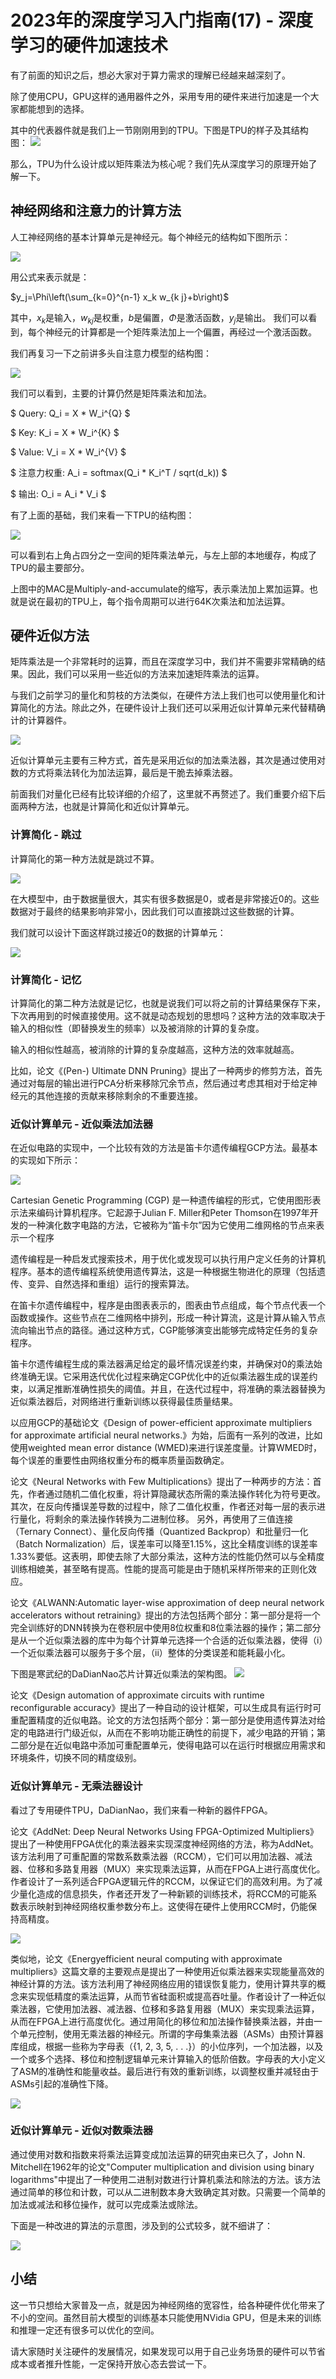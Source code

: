 # 2023年的深度学习入门指南(17) - 深度学习的硬件加速技术

有了前面的知识之后，想必大家对于算力需求的理解已经越来越深刻了。

除了使用CPU，GPU这样的通用器件之外，采用专用的硬件来进行加速是一个大家都能想到的选择。

其中的代表器件就是我们上一节刚刚用到的TPU。下图是TPU的样子及其结构图：
![](https://xulun-mooc.oss-cn-beijing.aliyuncs.com/tpu2.png)

那么，TPU为什么设计成以矩阵乘法为核心呢？我们先从深度学习的原理开始了解一下。

## 神经网络和注意力的计算方法

人工神经网络的基本计算单元是神经元。每个神经元的结构如下图所示：

![](https://xulun-mooc.oss-cn-beijing.aliyuncs.com/neural.png)

用公式来表示就是：

$y_j=\Phi\left(\sum_{k=0}^{n-1} x_k w_{k j}+b\right)$

其中，$x_k$是输入，$w_{k j}$是权重，$b$是偏置，$\Phi$是激活函数，$y_j$是输出。
我们可以看到，每个神经元的计算都是一个矩阵乘法加上一个偏置，再经过一个激活函数。

我们再复习一下之前讲多头自注意力模型的结构图：

![](https://xulun-mooc.oss-cn-beijing.aliyuncs.com/multihead1.png)

我们可以看到，主要的计算仍然是矩阵乘法和加法。

$
Query: Q_i = X * W_i^{Q}
$

$
Key: K_i = X * W_i^{K}
$

$
Value: V_i = X * W_i^{V}
$

$
注意力权重: A_i = softmax(Q_i * K_i^T / sqrt(d_k))
$

$
输出: O_i = A_i * V_i
$

有了上面的基础，我们来看一下TPU的结构图：

![](https://xulun-mooc.oss-cn-beijing.aliyuncs.com/tpu1.png)

可以看到右上角占四分之一空间的矩阵乘法单元，与左上部的本地缓存，构成了TPU的最主要部分。

上图中的MAC是Multiply-and-accumulate的缩写，表示乘法加上累加运算。也就是说在最初的TPU上，每个指令周期可以进行64K次乘法和加法运算。

## 硬件近似方法

矩阵乘法是一个非常耗时的运算，而且在深度学习中，我们并不需要非常精确的结果。因此，我们可以采用一些近似的方法来加速矩阵乘法的运算。

与我们之前学习的量化和剪枝的方法类似，在硬件方法上我们也可以使用量化和计算简化的方法。除此之外，在硬件设计上我们还可以采用近似计算单元来代替精确计的计算器件。

![](https://xulun-mooc.oss-cn-beijing.aliyuncs.com/%E7%A1%AC%E4%BB%B6%E8%BF%91%E4%BC%BC%E6%96%B9%E6%B3%95.png)

近似计算单元主要有三种方式，首先是采用近似的加法乘法器，其次是通过使用对数的方式将乘法转化为加法运算，最后是干脆去掉乘法器。

前面我们对量化已经有比较详细的介绍了，这里就不再赘述了。我们重要介绍下后面两种方法，也就是计算简化和近似计算单元。

### 计算简化 - 跳过

计算简化的第一种方法就是跳过不算。

![](https://xulun-mooc.oss-cn-beijing.aliyuncs.com/near%20zero.png)

在大模型中，由于数据量很大，其实有很多数据是0，或者是非常接近0的。这些数据对于最终的结果影响非常小，因此我们可以直接跳过这些数据的计算。

我们就可以设计下面这样跳过接近0的数据的计算单元：

![](https://xulun-mooc.oss-cn-beijing.aliyuncs.com/nza_unit.png)

### 计算简化 - 记忆

计算简化的第二种方法就是记忆，也就是说我们可以将之前的计算结果保存下来，下次再用到的时候直接使用。这不就是动态规划的思想吗？这种方法的效率取决于输入的相似性（即替换发生的频率）以及被消除的计算的复杂度。

输入的相似性越高，被消除的计算的复杂度越高，这种方法的效率就越高。

比如，论文《(Pen-) Ultimate DNN Pruning》提出了一种两步的修剪方法，首先通过对每层的输出进行PCA分析来移除冗余节点，然后通过考虑其相对于给定神经元的其他连接的贡献来移除剩余的不重要连接。

### 近似计算单元 - 近似乘法加法器

在近似电路的实现中，一个比较有效的方法是笛卡尔遗传编程GCP方法。最基本的实现如下所示：

![](https://xulun-mooc.oss-cn-beijing.aliyuncs.com/appr_mult.png)

Cartesian Genetic Programming (CGP) 是一种遗传编程的形式，它使用图形表示法来编码计算机程序。它起源于Julian F. Miller和Peter Thomson在1997年开发的一种演化数字电路的方法，它被称为“笛卡尔”因为它使用二维网格的节点来表示一个程序​

遗传编程是一种启发式搜索技术，用于优化或发现可以执行用户定义任务的计算机程序。基本的遗传编程系统使用遗传算法，这是一种根据生物进化的原理（包括遗传、变异、自然选择和重组）运行的搜索算法。

在笛卡尔遗传编程中，程序是由图表表示的，图表由节点组成，每个节点代表一个函数或操作。这些节点在二维网格中排列，形成一种计算流，这是计算从输入节点流向输出节点的路径。通过这种方式，CGP能够演变出能够完成特定任务的复杂程序。

笛卡尔遗传编程生成的乘法器满足给定的最坏情况误差约束，并确保对0的乘法始终准确无误。它采用迭代优化过程来确定CGP优化中的近似乘法器生成的误差约束，以满足推断准确性损失的阈值。并且，在迭代过程中，将准确的乘法器替换为近似乘法器后，对网络进行重新训练以获得最佳质量结果。

以应用GCP的基础论文《Design of power-efficient approximate multipliers for approximate artificial neural networks.》为始，后面有一系列的改进，比如使用weighted mean error distance (WMED)来进行误差度量。计算WMED时，每个误差的重要性由网络权重分布的概率质量函数确定。

论文《Neural Networks with Few Multiplications》提出了一种两步的方法：首先，作者通过随机二值化权重，将计算隐藏状态所需的乘法操作转化为符号更改。其次，在反向传播误差导数的过程中，除了二值化权重，作者还对每一层的表示进行量化，将剩余的乘法操作转换为二进制位移。
另外，再使用了三值连接（Ternary Connect）、量化反向传播（Quantized Backprop）和批量归一化（Batch Normalization）后，误差率可以降至1.15%，这比全精度训练的误差率1.33%要低。这表明，即使去除了大部分乘法，这种方法的性能仍然可以与全精度训练相媲美，甚至略有提高。性能的提高可能是由于随机采样所带来的正则化效应。

论文《ALWANN:Automatic layer-wise approximation of deep neural network accelerators without retraining》提出的方法包括两个部分：第一部分是将一个完全训练好的DNN转换为在卷积层中使用8位权重和8位乘法器的操作；第二部分是从一个近似乘法器的库中为每个计算单元选择一个合适的近似乘法器，使得（i）一个近似乘法器可以服务于多个层，（ii）整体的分类误差和能耗最小化。

下图是寒武纪的DaDianNao芯片计算近似乘法的架构图。
![](https://xulun-mooc.oss-cn-beijing.aliyuncs.com/dadiannao.png)

论文《Design automation of approximate circuits with runtime reconfigurable accuracy》提出了一种自动的设计框架，可以生成具有运行时可重配置精度的近似电路。论文的方法包括两个部分：第一部分是使用遗传算法对给定的电路进行门级近似，从而在不影响功能正确性的前提下，减少电路的开销；第二部分是在近似电路中添加可重配置单元，使得电路可以在运行时根据应用需求和环境条件，切换不同的精度级别。

### 近似计算单元 - 无乘法器设计

看过了专用硬件TPU，DaDianNao，我们来看一种新的器件FPGA。

论文《AddNet: Deep Neural Networks Using FPGA-Optimized Multipliers》
提出了一种使用FPGA优化的乘法器来实现深度神经网络的方法，称为AddNet。该方法利用了可重配置的常数系数乘法器（RCCM），它们可以用加法器、减法器、位移和多路复用器（MUX）来实现乘法运算，从而在FPGA上进行高度优化。作者设计了一系列适合FPGA逻辑元件的RCCM，以保证它们的高效利用。为了减少量化造成的信息损失，作者还开发了一种新颖的训练技术，将RCCM的可能系数表示映射到神经网络权重参数分布上。这使得在硬件上使用RCCM时，仍能保持高精度。

![](https://xulun-mooc.oss-cn-beijing.aliyuncs.com/fpga1.png)

类似地，论文《Energyefficient neural computing with approximate multipliers》这篇文章的主要观点是提出了一种使用近似乘法器来实现能量高效的神经计算的方法。该方法利用了神经网络应用的错误恢复能力，使用计算共享的概念来实现低精度的乘法运算，从而节省硅面积或提高吞吐量。作者设计了一种近似乘法器，它使用加法器、减法器、位移和多路复用器（MUX）来实现乘法运算，从而在FPGA上进行高度优化。通过用简化的移位和加法操作替换乘法器，并由一个单元控制，使用无乘法器的神经元。所谓的字母集乘法器（ASMs）由预计算器库组成，根据一些称为字母表（{1, 2, 3, 5, . . .}）的小位序列，一个加法器，以及一个或多个选择、移位和控制逻辑单元来计算输入的低阶倍数。字母表的大小定义了ASM的准确性和能量收益。最后进行有效的重新训练，以调整权重并减轻由于ASMs引起的准确性下降。

![](https://xulun-mooc.oss-cn-beijing.aliyuncs.com/ASMs.png)

### 近似计算单元 - 近似对数乘法器

通过使用对数和指数来将乘法运算变成加法运算的研究由来已久了，John N. Mitchell在1962年的论文"Computer multiplication and division using binary logarithms"中提出了一种使用二进制对数进行计算机乘法和除法的方法。该方法通过简单的移位和计数，可以从二进制数本身大致确定其对数。只需要一个简单的加法或减法和移位操作，就可以完成乘法或除法。

下面是一种改进的算法的示意图，涉及到的公式较多，就不细讲了：

![](https://xulun-mooc.oss-cn-beijing.aliyuncs.com/log-mul.png)

## 小结

这一节只想给大家普及一点，就是因为神经网络的宽容性，给各种硬件优化带来了不小的空间。虽然目前大模型的训练基本只能使用NVidia GPU，但是未来的训练和推理一定还有很多可以优化的空间。

请大家随时关注硬件的发展情况，如果发现可以用于自己业务场景的硬件可以节省成本或者推升性能，一定保持开放心态去尝试一下。